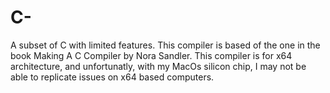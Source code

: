 # C-
 A subset of C with limited features. This compiler is based of the one in the book Making A C Compiler by Nora Sandler. This compiler is for x64 architecture, and unfortunatly, with my MacOs silicon chip, I may not be able to replicate issues on x64 based computers.
